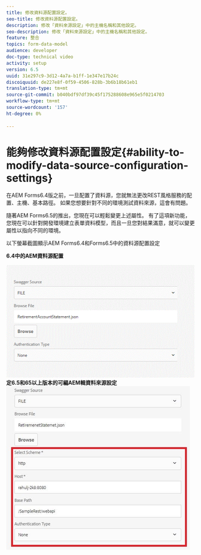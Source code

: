 ```yaml
---
title: 修改資料源配置設定。
seo-title: 修改資料源配置設定。
description: 修改「資料來源設定」中的主機名稱和其他設定。
seo-description: 修改「資料來源設定」中的主機名稱和其他設定。
feature: 整合
topics: form-data-model
audience: developer
doc-type: technical video
activity: setup
version: 6.5
uuid: 31e297c9-3d12-4a7a-b1ff-1e347e17b24c
discoiquuid: de227e8f-0f59-4506-828b-3b6b18b61eb1
translation-type: tm+mt
source-git-commit: b040bdf97df39c45f175288608e965e5f0214703
workflow-type: tm+mt
source-wordcount: '157'
ht-degree: 0%

---
```



# 能夠修改資料源配置設定{#ability-to-modify-data-source-configuration-settings}

在AEM Forms6.4版之前，一旦配置了資料源，您就無法更改REST風格服務的配置、主機、基本路徑。 如果您想要針對不同的環境測試資料來源，這會有問題。

隨著AEM Forms6.5的推出，您現在可以輕鬆變更上述屬性。 有了這項新功能，您現在可以針對開發環境建立表單資料模型，而且一旦您對結果滿意，就可以變更屬性以指向不同的環境。

以下螢幕截圖顯示AEM Forms6.4和Forms6.5中的資料源配置設定

**6.4中的AEM資料源配置**

![64DataSource設](assets/64release.gif)
**定6.5和65以上版本的可編AEM輯資料來源設定**
![65DataSource設定](assets/modifiabledatasource.jfif)

